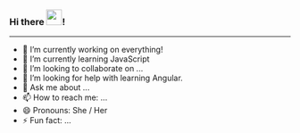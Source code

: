 ### Hi there <img src="https://raw.githubusercontent.com/MartinHeinz/MartinHeinz/master/wave.gif" display="block" height="28px">!

---

- 🔭 I’m currently working on everything!
- 🌱 I’m currently learning JavaScript
- 👯 I’m looking to collaborate on ...
- 🤔 I’m looking for help with learning Angular.
- 💬 Ask me about ...
- 📫 How to reach me: ...
- 😄 Pronouns: She / Her
- ⚡ Fun fact: ...
